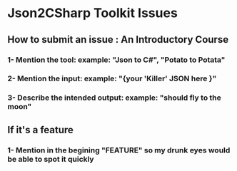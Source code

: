 # Json2CSharp Toolkit Issues

## How to submit an issue : An Introductory Course 

### 1- Mention the tool: example: "Json to C#", "Potato to Potata"

### 2- Mention the input: example: "{your 'Killer' JSON here }"

### 3- Describe the intended output: example: "should fly to the moon"


## If it's a feature

### 1- Mention in the begining "FEATURE" so my drunk eyes would be able to spot it quickly

